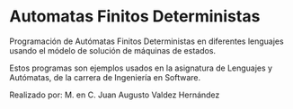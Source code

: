 # Automatas Finitos Deterministas

Programación de Autómatas Finitos Deterministas en diferentes lenguajes usando el módelo de solución de máquinas de estados.

Estos programas son ejemplos usados en la asignatura de Lenguajes y Autómatas, de la carrera de Ingeniería en Software.

Realizado por: 
  M. en C. Juan Augusto Valdez Hernández
